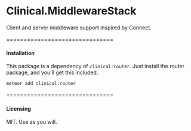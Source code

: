 Clinical.MiddlewareStack
==============================================================================

Client and server middleware support inspired by Connect.

===============================
#### Installation  

This package is a dependency of ``clinical:router``.  Just install the router package, and you'll get this included.

````bash
meteor add clinical:router
````

===============================
#### Licensing  

MIT.  Use as you will.
